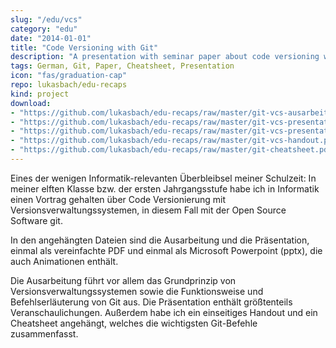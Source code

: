 ```yaml
---
slug: "/edu/vcs"
category: "edu"
date: "2014-01-01"
title: "Code Versioning with Git"
description: "A presentation with seminar paper about code versioning with git, written in a school project"
tags: German, Git, Paper, Cheatsheet, Presentation
icon: "fas/graduation-cap"
repo: lukasbach/edu-recaps
kind: project
download:
- "https://github.com/lukasbach/edu-recaps/raw/master/git-vcs-ausarbeitung.pdf;Komplette Ausarbeitung als PDF"
- "https://github.com/lukasbach/edu-recaps/raw/master/git-vcs-presentation.pdf;Kurzform der Präsentation als PDF"
- "https://github.com/lukasbach/edu-recaps/raw/master/git-vcs-presentation.pptx;Vollständige Präsentation als Microsoft Powerpoint Präsentation"
- "https://github.com/lukasbach/edu-recaps/raw/master/git-vcs-handout.pdf;Einseitiges Handout zum Thema"
- "https://github.com/lukasbach/edu-recaps/raw/master/git-cheatsheet.pdf;Cheatsheet, welches die wichtigsten git-Befehle zusammenfasst"
---
```


Eines der wenigen Informatik-relevanten Überbleibsel meiner Schulzeit: In meiner elften Klasse bzw. der ersten Jahrgangsstufe habe ich in Informatik einen Vortrag gehalten über Code Versionierung mit Versionsverwaltungssystemen, in diesem Fall mit der Open Source Software git.

In den angehängten Dateien sind die Ausarbeitung und die Präsentation, einmal als vereinfachte PDF und einmal als Microsoft Powerpoint (pptx), die auch Animationen enthält.

Die Ausarbeitung führt vor allem das Grundprinzip von Versionsverwaltungssystemen sowie die Funktionsweise und Befehlserläuterung von Git aus. Die Präsentation enthält größtenteils Veranschaulichungen. Außerdem habe ich ein einseitiges Handout und ein Cheatsheet angehängt, welches die wichtigsten Git-Befehle zusammenfasst.